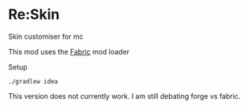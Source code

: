 # Re:Skin
Skin customiser for mc

This mod uses the [Fabric](https://fabricmc.net/) mod loader

Setup 
```
./gradlew idea
```

This version does not currently work. I am still debating forge vs fabric.
